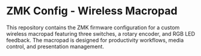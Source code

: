 # ZMK Config - Wireless Macropad

This repository contains the ZMK firmware configuration for a custom wireless macropad featuring three switches, a rotary encoder, and RGB LED feedback. The macropad is designed for productivity workflows, media control, and presentation management.